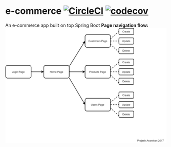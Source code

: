 # e-commerce [![CircleCI](https://circleci.com/gh/prajesh-ananthan/e-commerce.svg?style=shield)](https://circleci.com/gh/prajesh-ananthan/e-commerce) [![codecov](https://codecov.io/gh/prajesh-ananthan/e-commerce/branch/master/graph/badge.svg)](https://codecov.io/gh/prajesh-ananthan/e-commerce)

An e-commerce app built on top Spring Boot
<b>Page navigation flow:</b>
![alt tag](https://github.com/prajesh-ananthan/e-commerce/blob/master/e-commerce.png)
